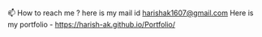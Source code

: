 
 📫 How to reach me ? here is my mail id harishak1607@gmail.com
 Here is my portfolio - https://harish-ak.github.io/Portfolio/

<!---
harish-AK/harish-AK is a ✨ special ✨ repository because its `README.md` (this file) appears on your GitHub profile.
You can click the Preview link to take a look at your changes.
--->
